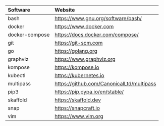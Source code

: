 | Software       | Website                                   |
|:---------------|:------------------------------------------|
| bash           | https://www.gnu.org/software/bash/        |
| docker         | https://www.docker.com                    |
| docker-compose | https://docs.docker.com/compose/          |
| git            | https://git-scm.com                       |
| go             | https://golang.org                        |
| graphviz       | https://www.graphviz.org                  |
| kompose        | https://kompose.io                        |
| kubectl        | https://kubernetes.io                     |
| multipass      | https://github.com/CanonicalLtd/multipass |
| pip3           | https://pip.pypa.io/en/stable/            |
| skaffold       | https://skaffold.dev                      |
| snap           | https://snapcraft.io                      |
| vim            | https://www.vim.org                       |
